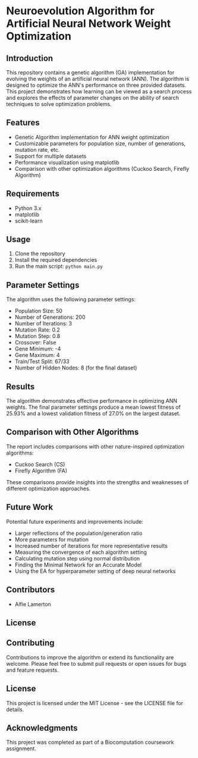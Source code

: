 # Neuroevolution Algorithm for Artificial Neural Network Weight Optimization

## Introduction

This repository contains a genetic algorithm (GA) implementation for evolving the weights of an artificial neural network (ANN). The algorithm is designed to optimize the ANN's performance on three provided datasets. This project demonstrates how learning can be viewed as a search process and explores the effects of parameter changes on the ability of search techniques to solve optimization problems.

## Features

- Genetic Algorithm implementation for ANN weight optimization
- Customizable parameters for population size, number of generations, mutation rate, etc.
- Support for multiple datasets
- Performance visualization using matplotlib
- Comparison with other optimization algorithms (Cuckoo Search, Firefly Algorithm)

## Requirements

- Python 3.x
- matplotlib
- scikit-learn

## Usage

1. Clone the repository
2. Install the required dependencies
3. Run the main script: `python main.py`

## Parameter Settings

The algorithm uses the following parameter settings:

- Population Size: 50
- Number of Generations: 200
- Number of Iterations: 3
- Mutation Rate: 0.2
- Mutation Step: 0.8
- Crossover: False
- Gene Minimum: -4
- Gene Maximum: 4
- Train/Test Split: 67/33
- Number of Hidden Nodes: 8 (for the final dataset)

## Results

The algorithm demonstrates effective performance in optimizing ANN weights. The final parameter settings produce a mean lowest fitness of 25.93% and a lowest validation fitness of 27.0% on the largest dataset.

## Comparison with Other Algorithms

The report includes comparisons with other nature-inspired optimization algorithms:

- Cuckoo Search (CS)
- Firefly Algorithm (FA)

These comparisons provide insights into the strengths and weaknesses of different optimization approaches.

## Future Work

Potential future experiments and improvements include:

- Larger reflections of the population/generation ratio
- More parameters for mutation
- Increased number of iterations for more representative results
- Measuring the convergence of each algorithm setting
- Calculating mutation step using normal distribution
- Finding the Minimal Network for an Accurate Model
- Using the EA for hyperparameter setting of deep neural networks

## Contributors

- Alfie Lamerton

## License

## Contributing
Contributions to improve the algorithm or extend its functionality are welcome. Please feel free to submit pull requests or open issues for bugs and feature requests.

## License
This project is licensed under the MIT License - see the LICENSE file for details.

## Acknowledgments

This project was completed as part of a Biocomputation coursework assignment.
